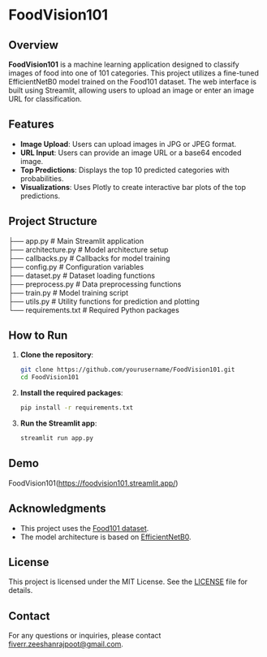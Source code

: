 # FoodVision101

## Overview
**FoodVision101** is a machine learning application designed to classify images of food into one of 101 categories. This project utilizes a fine-tuned EfficientNetB0 model trained on the Food101 dataset. The web interface is built using Streamlit, allowing users to upload an image or enter an image URL for classification.

## Features
- **Image Upload**: Users can upload images in JPG or JPEG format.
- **URL Input**: Users can provide an image URL or a base64 encoded image.
- **Top Predictions**: Displays the top 10 predicted categories with probabilities.
- **Visualizations**: Uses Plotly to create interactive bar plots of the top predictions.


## Project Structure
├── app.py # Main Streamlit application   
├── architecture.py # Model architecture setup  
├── callbacks.py # Callbacks for model training  
├── config.py # Configuration variables  
├── dataset.py # Dataset loading functions  
├── preprocess.py # Data preprocessing functions  
├── train.py # Model training script  
├── utils.py # Utility functions for prediction and plotting  
└── requirements.txt # Required Python packages   


## How to Run
1. **Clone the repository**:
    ```bash
    git clone https://github.com/yourusername/FoodVision101.git
    cd FoodVision101
    ```

2. **Install the required packages**:
    ```bash
    pip install -r requirements.txt
    ```

3. **Run the Streamlit app**:
    ```bash
    streamlit run app.py
    ```


## Demo
FoodVision101(https://foodvision101.streamlit.app/)

## Acknowledgments
- This project uses the [Food101 dataset](https://www.tensorflow.org/datasets/catalog/food101).
- The model architecture is based on [EfficientNetB0](https://arxiv.org/abs/1905.11946).

## License
This project is licensed under the MIT License. See the [LICENSE](LICENSE) file for details.

## Contact
For any questions or inquiries, please contact [fiverr.zeeshanrajpoot@gmail.com](mailto:fiverr.zeeshanrajpootkr@gmail.com).
